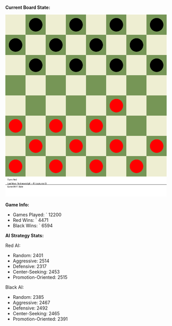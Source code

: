 
**Current Board State:**  
<!-- START_GIF -->
![Checkers Game](./checkers_game.gif)
<!-- END_GIF -->

**Game Info:**  
- Games Played: `<!-- GAMES_PLAYED --> 12200
- Red Wins: `<!-- RED_WINS --> 4471
- Black Wins: `<!-- BLACK_WINS --> 6594

<!-- AI_STATS -->
**AI Strategy Stats:**

Red AI:
- Random: 2401
- Aggressive: 2514
- Defensive: 2317
- Center-Seeking: 2453
- Promotion-Oriented: 2515

Black AI:
- Random: 2385
- Aggressive: 2467
- Defensive: 2492
- Center-Seeking: 2465
- Promotion-Oriented: 2391
